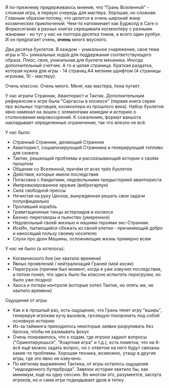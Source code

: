 Я по-прежнему придерживаюсь мнения, что "Грань Вселенной" - сложная игра, в первую очередь для мастера. Хорошая, но сложная.
Главным образом потому, что целится в очень широкий жанр космических приключений.
Чем-то напоминает как Буджолд в Саге о Форкосиганах в разных книгах скрещивала космооперу с разными жанрами - но тут у нас не полтора десятка томов, а всего один рулбук.
И он предлагает очень, **очень** много вкусного.

Два десятка буклетов. В каждом - уникальное снаряжение, своя тема игры и 10+ уникальных ходов для поддержания соответствующего образа.
Плюс, своя, уникальная для буклета механика. Иногда дополнительный счетчик. А то и целая страница.
Краткая раздатка, которая нужна для игры - 14 страниц А4 мелким шрифтом (4 страницы игрокам, 10 - мастеру).

Очень классно. Очень много. Меня, как мастера, пока пугает.

У нас играли Странник, Авантюрист и Тактик. Дополнительным референсом к игре была "Саргассы в космосе" (первая книга серии про вольных торговцев, космоопера из прошлого века).
Набор буклетов явно намекал на экшен с элементами комедии и историю о столкновении мировоззрений. К сожалению, формат ваншота накладывает определенные ограничения, так что влезло не всё.

У нас было:
- Странный Странник, делающий Странное
- Авантюрист, социализирующий Странника и генерирующий топливо для сюжета
- Тактик, решающий проблемы и рассказывающий истории о своём прошлом
- Общение со Вселенной, причём от всех трёх буклетов
- Действия, которые имели последствия
- Потасовка с бандитами, недовольными предысторией авантюриста
- Импровизированное оружие (виброгарпун)
- Сила свободной прессы
- Нечистая на руку Цензор, вынужденная решать свои задачи полуофициально
- Пропавший корабль
- Гравитационные танцы астероидов в космосе
- Бизнес-переговоры и пьянство (умеренное)
- Недовольный своей жизнью и нашими героями экс-Странник
- ИскИн, пытающийся сбежать из своей клетки - причиняющий добро и наносящий пользу своему носителю
- Слухи про дрон Машины, осложняющие жизнь примерно всем

У нас не было (а хотелось):
- Космического боя (не хватило времени)
- Явных проявлений / нейтрализаций Граней (мой косяк)
- Перегрузок (причем был момент, когда я уже озвучил последствия, а потом понял, что здесь было бы классно *испытать перегрузки*, но было уже поздно)
- Хаоса и потери контроля (которые хотел Тактик, но опять же, не хватило времени)

Ощущения от игры:
- Как и в прошлый раз, есть ощущение, что Грань тянет игру "вширь", генерируя игрокам кучу вызовов, грозящую похоронить под собой основную историю
- Из-за тайминга приходилось некоторые заявки разруливать без броска, чтобы не размывать фокус
- Очень понравилось, что к ходам, где игроки задают вопросы ("Ориентируешься", "Азартная игра" и т.д.), есть пометка, что на 6- всё ещё можно задать вопрос,
  но с ответом на него будут связаны какие-то проблемы. Хорошая техника, возможно, утащу в другие игры, где это явно не озвучено.
- По меткому выражению Тактика, от игры осталось ощущение "недоеденного бутерброда". Завязок истории хватило бы, как минимум, ещё на одну сессию.
  Во многом это, разумеется, заслуга игроков, но и сама игра подкидывает дров в топку.
